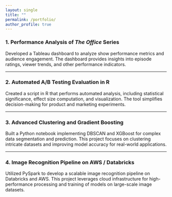 ```yaml
---
layout: single
title: ""
permalink: /portfolio/
author_profile: true
---
```


### **1. Performance Analysis of *The Office* Series**
Developed a Tableau dashboard to analyze show performance metrics and audience engagement. The dashboard provides insights into episode ratings, viewer trends, and other performance indicators.

---

### **2. Automated A/B Testing Evaluation in R**
Created a script in R that performs automated analysis, including statistical significance, effect size computation, and visualization. The tool simplifies decision-making for product and marketing experiments.

---

### **3. Advanced Clustering and Gradient Boosting**
Built a Python notebook implementing DBSCAN and XGBoost for complex data segmentation and prediction. This project focuses on clustering intricate datasets and improving model accuracy for real-world applications.

---

### **4. Image Recognition Pipeline on AWS / Databricks**
Utilized PySpark to develop a scalable image recognition pipeline on Databricks and AWS. This project leverages cloud infrastructure for high-performance processing and training of models on large-scale image datasets.
